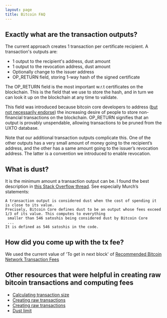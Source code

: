```yaml
---
layout: page
title: Bitcoin FAQ
---
```


Exactly what are the transaction outputs?
-----------------------------------------

The current approach creates 1 transaction per certificate recipient. A transaction's outputs are:

- 1 output to the recipient's address, dust amount
- 1 output to the revocation address, dust amount
- Optionally change to the issuer address
- OP_RETURN field, storing 1-way hash of the signed certificate

The OP_RETURN field is the most important w.r.t certificates on the blockchain. This is the field that we use to store
the hash, and in turn we can look it up on the blockchain at any time to validate.

This field was introduced because bitcoin core developers to address ([but not necessarily endorse](https://en.bitcoin.it/wiki/OP_RETURN)) the increasing desire
 of people to store non-financial transactions on the blockchain. OP_RETURN signifies that an output is provably
  unspendable, allowing transactions to be pruned from the UXTO database.

Note that our additional transaction outputs complicate this. One of the other outputs has a very small amount of money going to the recipient’s address, and the other has a same
 amount going to the issuer’s revocation address. The latter is a convention we introduced to enable revocation.


What is dust?
-------------

It is the minimum amount a transaction output can be. I found the best description in
[this Stack Overflow thread](http://bitcoin.stackexchange.com/questions/10986/what-is-meant-by-bitcoin-dust). See
especially Murch’s statements:

```
A transaction output is considered dust when the cost of spending it is close to its value.
Precisely, Bitcoin Core defines dust to be an output whose fees exceed 1/3 of its value. This computes to everything
 smaller than 546 satoshis being considered dust by Bitcoin Core
 ...
It is defined as 546 satoshis in the code.
```

How did you come up with the tx fee?
------------------------------------

We used the current value of 'To get in next block' of [Recommended Bitcoin Network Transaction Fees](http://bitcoinexchangerate.org/fees)

Other resources that were helpful in creating raw bitcoin transactions and computing fees
-----------------------------------------------------------------------------------------
- [Calculating transaction size](http://bitcoin.stackexchange.com/questions/1195/how-to-calculate-transaction-size-before-sending/3011#3011)
- [Creating raw transactions](https://www.reddit.com/r/Bitcoin/comments/2zdwr0/how_do_i_create_a_raw_transaction/)
- [Creating raw transactions](http://www.righto.com/2014/02/bitcoins-hard-way-using-raw-bitcoin.html)
- [Dust limit](https://www.reddit.com/r/Bitcoin/comments/2unzen/what_is_bitcoins_dust_limit_precisely/)


